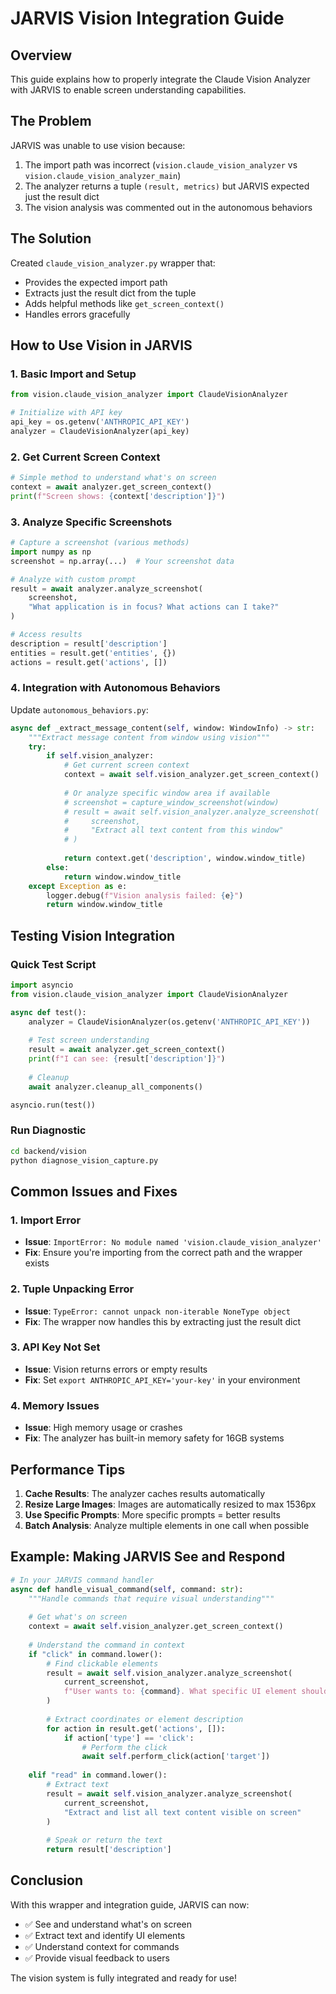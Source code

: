 # JARVIS Vision Integration Guide

## Overview

This guide explains how to properly integrate the Claude Vision Analyzer with JARVIS to enable screen understanding capabilities.

## The Problem

JARVIS was unable to use vision because:
1. The import path was incorrect (`vision.claude_vision_analyzer` vs `vision.claude_vision_analyzer_main`)
2. The analyzer returns a tuple `(result, metrics)` but JARVIS expected just the result dict
3. The vision analysis was commented out in the autonomous behaviors

## The Solution

Created `claude_vision_analyzer.py` wrapper that:
- Provides the expected import path
- Extracts just the result dict from the tuple
- Adds helpful methods like `get_screen_context()`
- Handles errors gracefully

## How to Use Vision in JARVIS

### 1. Basic Import and Setup
```python
from vision.claude_vision_analyzer import ClaudeVisionAnalyzer

# Initialize with API key
api_key = os.getenv('ANTHROPIC_API_KEY')
analyzer = ClaudeVisionAnalyzer(api_key)
```

### 2. Get Current Screen Context
```python
# Simple method to understand what's on screen
context = await analyzer.get_screen_context()
print(f"Screen shows: {context['description']}")
```

### 3. Analyze Specific Screenshots
```python
# Capture a screenshot (various methods)
import numpy as np
screenshot = np.array(...)  # Your screenshot data

# Analyze with custom prompt
result = await analyzer.analyze_screenshot(
    screenshot,
    "What application is in focus? What actions can I take?"
)

# Access results
description = result['description']
entities = result.get('entities', {})
actions = result.get('actions', [])
```

### 4. Integration with Autonomous Behaviors

Update `autonomous_behaviors.py`:

```python
async def _extract_message_content(self, window: WindowInfo) -> str:
    """Extract message content from window using vision"""
    try:
        if self.vision_analyzer:
            # Get current screen context
            context = await self.vision_analyzer.get_screen_context()
            
            # Or analyze specific window area if available
            # screenshot = capture_window_screenshot(window)
            # result = await self.vision_analyzer.analyze_screenshot(
            #     screenshot, 
            #     "Extract all text content from this window"
            # )
            
            return context.get('description', window.window_title)
        else:
            return window.window_title
    except Exception as e:
        logger.debug(f"Vision analysis failed: {e}")
        return window.window_title
```

## Testing Vision Integration

### Quick Test Script
```python
import asyncio
from vision.claude_vision_analyzer import ClaudeVisionAnalyzer

async def test():
    analyzer = ClaudeVisionAnalyzer(os.getenv('ANTHROPIC_API_KEY'))
    
    # Test screen understanding
    result = await analyzer.get_screen_context()
    print(f"I can see: {result['description']}")
    
    # Cleanup
    await analyzer.cleanup_all_components()

asyncio.run(test())
```

### Run Diagnostic
```bash
cd backend/vision
python diagnose_vision_capture.py
```

## Common Issues and Fixes

### 1. Import Error
- **Issue**: `ImportError: No module named 'vision.claude_vision_analyzer'`
- **Fix**: Ensure you're importing from the correct path and the wrapper exists

### 2. Tuple Unpacking Error
- **Issue**: `TypeError: cannot unpack non-iterable NoneType object`
- **Fix**: The wrapper now handles this by extracting just the result dict

### 3. API Key Not Set
- **Issue**: Vision returns errors or empty results
- **Fix**: Set `export ANTHROPIC_API_KEY='your-key'` in your environment

### 4. Memory Issues
- **Issue**: High memory usage or crashes
- **Fix**: The analyzer has built-in memory safety for 16GB systems

## Performance Tips

1. **Cache Results**: The analyzer caches results automatically
2. **Resize Large Images**: Images are automatically resized to max 1536px
3. **Use Specific Prompts**: More specific prompts = better results
4. **Batch Analysis**: Analyze multiple elements in one call when possible

## Example: Making JARVIS See and Respond

```python
# In your JARVIS command handler
async def handle_visual_command(self, command: str):
    """Handle commands that require visual understanding"""
    
    # Get what's on screen
    context = await self.vision_analyzer.get_screen_context()
    
    # Understand the command in context
    if "click" in command.lower():
        # Find clickable elements
        result = await self.vision_analyzer.analyze_screenshot(
            current_screenshot,
            f"User wants to: {command}. What specific UI element should I click?"
        )
        
        # Extract coordinates or element description
        for action in result.get('actions', []):
            if action['type'] == 'click':
                # Perform the click
                await self.perform_click(action['target'])
                
    elif "read" in command.lower():
        # Extract text
        result = await self.vision_analyzer.analyze_screenshot(
            current_screenshot,
            "Extract and list all text content visible on screen"
        )
        
        # Speak or return the text
        return result['description']
```

## Conclusion

With this wrapper and integration guide, JARVIS can now:
- ✅ See and understand what's on screen
- ✅ Extract text and identify UI elements
- ✅ Understand context for commands
- ✅ Provide visual feedback to users

The vision system is fully integrated and ready for use!